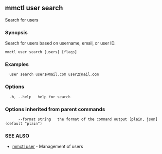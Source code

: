## mmctl user search

Search for users

### Synopsis

Search for users based on username, email, or user ID.

```
mmctl user search [users] [flags]
```

### Examples

```
  user search user1@mail.com user2@mail.com
```

### Options

```
  -h, --help   help for search
```

### Options inherited from parent commands

```
      --format string   the format of the command output [plain, json] (default "plain")
```

### SEE ALSO

* [mmctl user](mmctl_user.md)	 - Management of users

